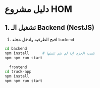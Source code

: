 # دليل مشروع HOM

## 1. تشغيل الـ Backend (NestJS)
1. افتح الطرفية وادخل مجلد `backend`
```bash
cd backend
npm install      # تثبيت الحزم إذا لم يتم تثبيتها
npm npm run start 
  
  frontend
cd truck-app
npm install
npm npm run start 
